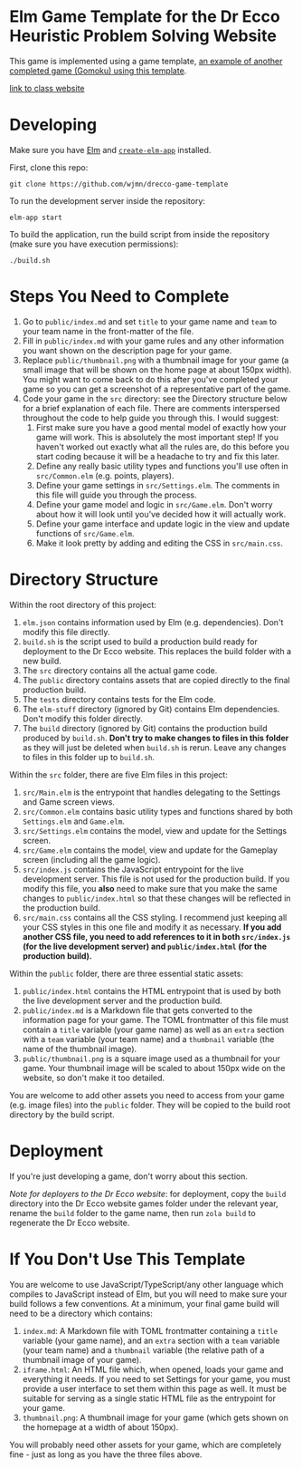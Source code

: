# Elm Game Template for the Dr Ecco Heuristic Problem Solving Website

This game is implemented using a game template, [an example of another completed game (Gomoku) using this template](https://github.com/wjmn/gomoku). 

[link to class website](https://cims.nyu.edu/drecco2016/)

# Developing

Make sure you have [Elm](https://elm-lang.org/) and [`create-elm-app`](https://github.com/halfzebra/create-elm-app) installed. 

First, clone this repo:

```
git clone https://github.com/wjmn/drecco-game-template
```

To run the development server inside the repository:

```
elm-app start
```

To build the application, run the build script from inside the repository (make sure you have execution permissions):

```
./build.sh
```

# Steps You Need to Complete

1. Go to `public/index.md` and set `title` to your game name and `team` to your team name in the front-matter of the file.
2. Fill in `public/index.md` with your game rules and any other information you want shown on the description page for your game. 
3. Replace `public/thumbnail.png` with a thumbnail image for your game (a small image that will be shown on the home page at about 150px width). You might want to come back to do this after you've completed your game so you can get a screenshot of a representative part of the game. 
3. Code your game in the `src` directory: see the Directory structure below for a brief explanation of each file. There are comments interspersed throughout the code to help guide you through this. I would suggest:
    1. First make sure you have a good mental model of exactly how your game will work. This is absolutely the most important step! If you haven't worked out exactly what all the rules are, do this before you start coding because it will be a headache to try and fix this later. 
    2. Define any really basic utility types and functions you'll use often in `src/Common.elm` (e.g. points, players). 
    2. Define your game settings in `src/Settings.elm`. The comments in this file will guide you through the process. 
    3. Define your game model and logic in `src/Game.elm`. Don't worry about how it will look until you've decided how it will actually work. 
    4. Define your game interface and update logic in the view and update functions of `src/Game.elm`.
    5. Make it look pretty by adding and editing the CSS in `src/main.css`. 

# Directory Structure

Within the root directory of this project:
1. `elm.json` contains information used by Elm (e.g. dependencies). Don't modify this file directly. 
2. `build.sh` is the script used to build a production build ready for deployment to the Dr Ecco website. This replaces the build folder with a new build.  
3. The `src` directory contains all the actual game code. 
4. The `public` directory contains assets that are copied directly to the final production build. 
5. The `tests` directory contains tests for the Elm code.
6. The `elm-stuff` directory (ignored by Git) contains Elm dependencies. Don't modify this folder directly. 
7. The `build` directory (ignored by Git) contains the production build produced by `build.sh`. **Don't try to make changes to files in this folder** as they will just be deleted when `build.sh` is rerun. Leave any changes to files in this folder up to `build.sh`.

Within the `src` folder, there are five Elm files in this project:
1. `src/Main.elm` is the entrypoint that handles delegating to the Settings and Game screen views. 
2. `src/Common.elm` contains basic utility types and functions shared by both `Settings.elm` and `Game.elm`.
3. `src/Settings.elm` contains the model, view and update for the Settings screen. 
4. `src/Game.elm` contains the model, view and update for the Gameplay screen (including all the game logic). 
5. `src/index.js` contains the JavaScript entrypoint for the live development server. This file is not used for the production build. If you modify this file, you **also** need to make sure that you make the same changes to `public/index.html` so that these changes will be reflected in the production build. 
6. `src/main.css` contains all the CSS styling. I recommend just keeping all your CSS styles in this one file and modify it as necessary. **If you add another CSS file, you need to add references to it in both `src/index.js` (for the live development server) and `public/index.html` (for the production build).**

Within the `public` folder, there are three essential static assets:
1. `public/index.html` contains the HTML entrypoint that is used by both the live development server and the production build. 
2. `public/index.md` is a Markdown file that gets converted to the information page for your game. The TOML frontmatter of this file must contain a `title` variable (your game name) as well as an `extra` section with a `team` variable (your team name) and a `thumbnail` variable (the name of the thumbnail image). 
3. `public/thumbnail.png` is a square image used as a thumbnail for your game. Your thumbnail image will be scaled to about 150px wide on the website, so don't make it too detailed. 

You are welcome to add other assets you need to access from your game (e.g. image files) into the `public` folder. They will be copied to the build root directory by the build script. 

# Deployment

If you're just developing a game, don't worry about this section. 

*Note for deployers to the Dr Ecco website*: for deployment, copy the `build` directory into the Dr Ecco website games folder under the relevant year, rename the `build` folder to the game name, then run `zola build` to regenerate the Dr Ecco website.

# If You Don't Use This Template

You are welcome to use JavaScript/TypeScript/any other language which compiles to JavaScript instead of Elm, but you will need to make sure your build follows a few conventions. At a minimum, your final game build will need to be a directory which contains:

1. `index.md`: A Markdown file with TOML frontmatter containing a `title` variable (your game name), and an `extra` section with a `team` variable (your team name) and a `thumbnail` variable (the relative path of a thumbnail image of your game). 
2. `iframe.html`: An HTML file which, when opened, loads your game and everything it needs. If you need to set Settings for your game, you must provide a user interface to set them within this page as well. It must be suitable for serving as a single static HTML file as the entrypoint for your game.
3. `thumbnail.png`: A thumbnail image for your game (which gets shown on the homepage at a width of about 150px). 

You will probably need other assets for your game, which are completely fine - just as long as you have the three files above. 
